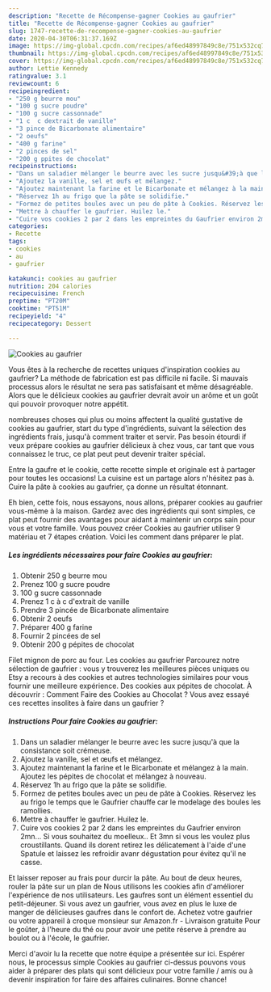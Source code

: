```yaml
---
description: "Recette de Récompense-gagner Cookies au gaufrier"
title: "Recette de Récompense-gagner Cookies au gaufrier"
slug: 1747-recette-de-recompense-gagner-cookies-au-gaufrier
date: 2020-04-30T06:31:37.169Z
image: https://img-global.cpcdn.com/recipes/af6ed48997849c8e/751x532cq70/cookies-au-gaufrier-photo-principale-de-la-recette.jpg
thumbnail: https://img-global.cpcdn.com/recipes/af6ed48997849c8e/751x532cq70/cookies-au-gaufrier-photo-principale-de-la-recette.jpg
cover: https://img-global.cpcdn.com/recipes/af6ed48997849c8e/751x532cq70/cookies-au-gaufrier-photo-principale-de-la-recette.jpg
author: Lettie Kennedy
ratingvalue: 3.1
reviewcount: 6
recipeingredient:
- "250 g beurre mou"
- "100 g sucre poudre"
- "100 g sucre cassonnade"
- "1 c  c dextrait de vanille"
- "3 pince de Bicarbonate alimentaire"
- "2 oeufs"
- "400 g farine"
- "2 pinces de sel"
- "200 g ppites de chocolat"
recipeinstructions:
- "Dans un saladier mélanger le beurre avec les sucre jusqu&#39;à que la consistance soit crémeuse."
- "Ajoutez la vanille, sel et œufs et mélangez."
- "Ajoutez maintenant la farine et le Bicarbonate et mélangez à la main. Ajoutez les pépites de chocolat et mélangez à nouveau."
- "Réservez 1h au frigo que la pâte se solidifie."
- "Formez de petites boules avec un peu de pâte à Cookies. Réservez les au frigo le temps que le Gaufrier chauffe car le modelage des boules les ramollies."
- "Mettre à chauffer le gaufrier. Huilez le."
- "Cuire vos cookies 2 par 2 dans les empreintes du Gaufrier environ 2mn... Si vous souhaitez du moelleux.. Et 3mn si vous les voulez plus croustillants. Quand ils dorent retirez les délicatement à l&#39;aide d&#39;une Spatule et laissez les refroidir avanr dégustation pour évitez qu&#39;il ne casse."
categories:
- Recette
tags:
- cookies
- au
- gaufrier

katakunci: cookies au gaufrier 
nutrition: 204 calories
recipecuisine: French
preptime: "PT20M"
cooktime: "PT51M"
recipeyield: "4"
recipecategory: Dessert

---
```



![Cookies au gaufrier](https://img-global.cpcdn.com/recipes/af6ed48997849c8e/751x532cq70/cookies-au-gaufrier-photo-principale-de-la-recette.jpg)

Vous êtes à la recherche de recettes uniques d'inspiration cookies au gaufrier? La méthode de fabrication est pas difficile ni facile. Si mauvais processus alors le résultat ne sera pas satisfaisant et même désagréable. Alors que le délicieux cookies au gaufrier devrait avoir un arôme et un goût qui pouvoir provoquer notre appétit.

nombreuses choses qui plus ou moins affectent la qualité gustative de cookies au gaufrier, start du type d'ingrédients, suivant la sélection des ingrédients frais, jusqu'à comment traiter et servir. Pas besoin étourdi if veux prépare cookies au gaufrier délicieux à chez vous, car tant que vous connaissez le truc, ce plat peut peut devenir traiter spécial.

Entre la gaufre et le cookie, cette recette simple et originale est à partager pour toutes les occasions! La cuisine est un partage alors n&#39;hésitez pas à. Cuire la pâte à cookies au gaufrier, ça donne un résultat étonnant.


Eh bien, cette fois, nous essayons, nous allons, préparer cookies au gaufrier vous-même à la maison. Gardez avec des ingrédients qui sont simples, ce plat peut fournir des avantages pour aidant à maintenir un corps sain pour vous et votre famille. Vous pouvez créer Cookies au gaufrier utiliser 9 matériau et 7 étapes création. Voici les comment dans préparer le plat.

<!--inarticleads1-->

##### Les ingrédients nécessaires pour faire Cookies au gaufrier:

1. Obtenir 250 g beurre mou
1. Prenez 100 g sucre poudre
1.  100 g sucre cassonnade
1. Prenez 1 c à c d&#39;extrait de vanille
1. Prendre 3 pincée de Bicarbonate alimentaire
1. Obtenir 2 oeufs
1. Préparer 400 g farine
1. Fournir 2 pincées de sel
1. Obtenir 200 g pépites de chocolat


Filet mignon de porc au four. Les cookies au gaufrier  Parcourez notre sélection de gaufrier : vous y trouverez les meilleures pièces uniques ou Etsy a recours à des cookies et autres technologies similaires pour vous fournir une meilleure expérience. Des cookies aux pépites de chocolat. À découvrir : Comment Faire des Cookies au Chocolat ? Vous avez essayé ces recettes insolites à faire dans un gaufrier ? 

<!--inarticleads2-->

##### Instructions Pour faire Cookies au gaufrier:

1. Dans un saladier mélanger le beurre avec les sucre jusqu&#39;à que la consistance soit crémeuse.
1. Ajoutez la vanille, sel et œufs et mélangez.
1. Ajoutez maintenant la farine et le Bicarbonate et mélangez à la main. Ajoutez les pépites de chocolat et mélangez à nouveau.
1. Réservez 1h au frigo que la pâte se solidifie.
1. Formez de petites boules avec un peu de pâte à Cookies. Réservez les au frigo le temps que le Gaufrier chauffe car le modelage des boules les ramollies.
1. Mettre à chauffer le gaufrier. Huilez le.
1. Cuire vos cookies 2 par 2 dans les empreintes du Gaufrier environ 2mn... Si vous souhaitez du moelleux.. Et 3mn si vous les voulez plus croustillants. Quand ils dorent retirez les délicatement à l&#39;aide d&#39;une Spatule et laissez les refroidir avanr dégustation pour évitez qu&#39;il ne casse.


Et laisser reposer au frais pour durcir la pâte. Au bout de deux heures, rouler la pâte sur un plan de Nous utilisons les cookies afin d&#39;améliorer l&#39;expérience de nos utilisateurs. Les gaufres sont un élément essentiel du petit-déjeuner. Si vous avez un gaufrier, vous avez en plus le luxe de manger de délicieuses gaufres dans le confort de. Achetez votre gaufrier ou votre appareil à croque monsieur sur Amazon.fr - Livraison gratuite Pour le goûter, à l&#39;heure du thé ou pour avoir une petite réserve à prendre au boulot ou à l&#39;école, le gaufrier. 


Merci d'avoir lu la recette que notre équipe a présentée sur ici. Espérer nous, le processus simple Cookies au gaufrier ci-dessus pouvons vous aider à préparer des plats qui sont délicieux pour votre famille / amis ou à devenir inspiration for faire des affaires culinaires. Bonne chance!
